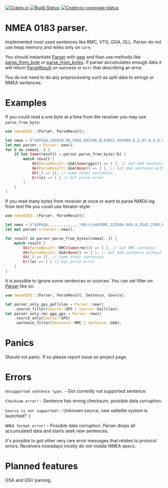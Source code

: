 [![Crates.io](https://img.shields.io/badge/crates.io-v0.3.0-orange.svg?longCache=true)](https://crates.io/crates/nmea0183)
[![Build Status](https://travis-ci.org/nsforth/nmea0183.svg?tag=v0.3.0)](https://travis-ci.org/nsforth/nmea0183)
[![Codecov coverage status](https://codecov.io/gh/nsforth/nmea0183/branch/master/graph/badge.svg)](https://codecov.io/gh/nsforth/nmea0183)
# NMEA 0183 parser.

Implemented most used sentences like RMC, VTG, GGA, GLL.
Parser do not use heap memory and relies only on `core`.

You should instantiate [Parser](https://docs.rs/nmea0183/latest/nmea0183/struct.Parser.html) with [new](https://docs.rs/nmea0183/latest/nmea0183/struct.Parser.html#method.new) and than use methods like [parse_from_byte](https://docs.rs/nmea0183/latest/nmea0183/struct.Parser.html#method.parse_from_bytes) or [parse_from_bytes](https://docs.rs/nmea0183/latest/nmea0183/struct.Parser.html#method.parse_from_bytes).
If parser accumulates enough data it will return [ParseResult](https://docs.rs/nmea0183/latest/nmea0183/enum.ParseResult.html) on success or `&str` that describing an error.

You do not need to do any preprocessing such as split data to strings or NMEA sentences.

# Examples

If you could read a one byte at a time from the receiver you may use `parse_from_byte`:
```rust
use nmea0183::{Parser, ParseResult};

let nmea = b"$GPGGA,145659.00,5956.695396,N,03022.454999,E,2,07,0.6,9.0,M,18.0,M,,*62\r\n$GPGGA,,,,,,,,,,,,,,*00\r\n";
let mut parser = Parser::new();
for b in &nmea[..] {
    if let Some(result) = parser.parse_from_byte(*b) {
        match result {
            Ok(ParseResult::GGA(Some(gga))) => { }, // Got GGA sentence
            Ok(ParseResult::GGA(None)) => { }, // Got GGA sentence without valid data, receiver ok but has no solution
            Ok(_) => {}, // Some other sentences..
            Err(e) => { } // Got parse error
        }
    }
}
```

If you read many bytes from receiver at once or want to parse NMEA log from text file you could use Iterator-style:
```rust
use nmea0183::{Parser, ParseResult};

let nmea = b"$GPGGA,,,,,,,,,,,,,,*00\r\n$GPRMC,125504.049,A,5542.2389,N,03741.6063,E,0.06,25.82,200906,,,A*56\r\n";
let mut parser = Parser::new();

for result in parser.parse_from_bytes(&nmea[..]) {
    match result {
        Ok(ParseResult::RMC(Some(rmc))) => { }, // Got RMC sentence
        Ok(ParseResult::GGA(None)) => { }, // Got GGA sentence without valid data, receiver ok but has no solution
        Ok(_) => {}, // Some other sentences..
        Err(e) => { } // Got parse error
    }
}
```

It is possible to ignore some sentences or sources. You can set filter on [Parser](https://docs.rs/nmea0183/latest/nmea0183/struct.Parser.html) like so:
```rust
use nmea0183::{Parser, ParseResult, Sentence, Source};

let parser_only_gps_gallileo = Parser::new()
    .source_filter(Source::GPS | Source::Gallileo);
let parser_only_rmc_gga_gps = Parser::new()
    .source_only(Source::GPS)
    .sentence_filter(Sentence::RMC | Sentence::GGA);
```

# Panics

Should not panic. If so please report issue on project page.

# Errors

`Unsupported sentence type.` - Got currently not supported sentence.

`Checksum error!` - Sentence has wrong checksum, possible data corruption.

`Source is not supported!` - Unknown source, new sattelite system is launched? :)

`NMEA format error!` - Possible data corruption. Parser drops all accumulated data and starts seek new sentences.

It's possible to got other very rare error messages that relates to protocol errors. Receivers nowadays mostly do not violate NMEA specs.

# Planned features

GSA and GSV parsing.

